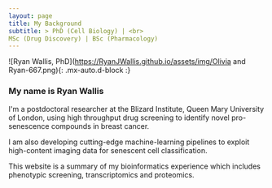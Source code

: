 ```yaml
---
layout: page
title: My Background
subtitle: > PhD (Cell Biology) | <br>
MSc (Drug Discovery) | BSc (Pharmacology)
---
```

![Ryan Wallis, PhD](https://RyanJWallis.github.io/assets/img/Olivia and Ryan-667.png){: .mx-auto.d-block :}

### My name is Ryan Wallis

I'm a postdoctoral researcher at the Blizard Institute, Queen Mary University of London, using high throughput drug screening to identify novel pro-senescence compounds in breast cancer. 

I am also developing cutting-edge machine-learning pipelines to exploit high-content imaging data for senescent cell classification.

This website is a summary of my bioinformatics experience which includes phenotypic screening, transcriptomics and proteomics. 
